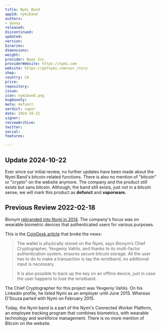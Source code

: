 ```yaml
---
title: Nymi Band
appId: nymiband
authors:
- danny
released: 
discontinued: 
updated: 
version: 
binaries: 
dimensions: 
weight: 
provider: Nymi Inc.
providerWebsite: https://nymi.com
website: https://getnymi.com/our_story
shop: 
country: CA
price: 
repository: 
issue: 
icon: nymiband.png
bugbounty: 
meta: defunct
verdict: vapor
date: 2024-10-22
signer: 
reviewArchive: 
twitter: 
social: 
features: 

---
```


## Update 2024-10-22

Ever since our initial review, no further updates have been made about the Nymi Band's bitcoin-related functions. There is also no mention of "bitcoin" or "crypto" on the website anymore. The company and the product still exists but sans bitcoin. Although, the band still exists, just not in a bitcoin sense, we will mark this product as **defunct** and **vaporware.**

## Previous Review 2022-02-18

Bionym [rebranded into Nymi in 2014](https://archive.canadianbusiness.com/technology-news/whats-in-a-name-bionym-rebrands-itself-as-nymi/). The company's focus was on wearable biometric devices that authenticated users for various purposes. 

This is the [CoinDesk article](https://www.coindesk.com/tech/2014/02/04/heartbeat-sensing-wristband-doubles-as-bitcoin-wallet/) that broke the news:

> The wallet is physically stored on the Nymi, says Bionym’s Chief Cryptographer, Yevgeniy Vahlis, and thanks to its multi-factor authentication system, ensures secure bitcoin storage. All the user has to do to make a transaction is tap the wristband, no additional input is necessary.
> 
> It is also possible to back up the key on an offline device, just in case the user happens to lose the wristband.

The Chief Cryptographer for this project was Yevgeniy Vahlis. On his Linkedin profile, he listed Nymi as an employer until June 2015. Whereas D'Souza parted with Nymi on February 2015.

Today, the Nymi band is a part of the Nymi's Connected Worker Platform, an employee tracking program that combines biometrics, with wearable technology and workforce management. There is no more mention of Bitcoin on the website.